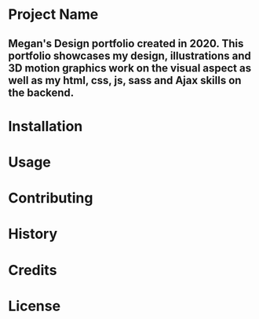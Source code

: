 # Project Name
## Megan's Design portfolio created in 2020. This portfolio showcases my design, illustrations and 3D motion graphics work on the visual aspect as well as my html, css, js, sass and Ajax skills on the backend.  

# Installation


# Usage


# Contributing

# History


# Credits


# License
